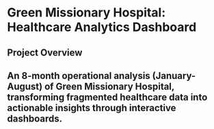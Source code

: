 # Green Missionary Hospital: Healthcare Analytics Dashboard
## Project Overview
## An 8-month operational analysis (January-August) of Green Missionary Hospital, transforming fragmented healthcare data into actionable insights through interactive dashboards.


